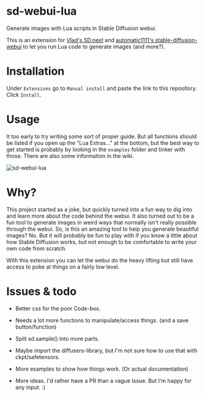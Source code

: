 # sd-webui-lua
Generate images with Lua scripts in Stable Diffusion webui.

This is an extension for [Vlad's SD.next](https://github.com/vladmandic/automatic/) and [automatic1111's stable-diffusion-webui](https://github.com/AUTOMATIC1111/stable-diffusion-webui) to let you run Lua code to generate images (and more?).

# Installation

Under `Extensions` go to `Manual install` and paste the link to this repository. Click `Install`.

# Usage

It too early to try writing some sort of proper guide. But all functions should be listed if you open up the "Lua Extras..." at the bottom, but the best way to get started is probably by looking in the `examples` folder and tinker with those. There are also some information in the wiki.

![sd-webui-lua](https://github.com/yownas/sd-webui-lua/assets/13150150/f5bbd9f0-1519-4219-8ff0-a296c4ec1172)

# Why?

This project started as a joke, but quickly turned into a fun way to dig into and learn more about the code behind the webui. It also turned out
to be a fun tool to generate images in weird ways that normally isn't really possible through the webui. So, is this an amazing tool to help you
generate beautiful images? No. But it will probably be fun to play with if you know a little about how Stable Diffusion works, but not enough
to be comfortable to write your own code from scratch.

With this extension you can let the webui do the heavy lifting but still have access to poke at things on a fairly low level.

# Issues & todo

* Better css for the poor Code-box.

* Needs a lot more functions to manipulate/access things. (and a save button/function)

* Split sd.sample() into more parts.

* Maybe import the diffusers-library, but I'm not sure how to use that with ckpt/safetensors.

* More examples to show how things work. (Or actual documentation)

* More ideas. I'd rather have a PR than a vague Issue. But I'm happy for any input. :)

